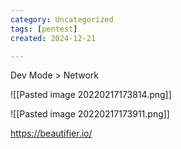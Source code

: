 ```yaml
---
category: Uncategorized
tags: [pentest]
created: 2024-12-21

---
```

Dev Mode > Network

![[Pasted image 20220217173814.png]]

![[Pasted image 20220217173911.png]]

https://beautifier.io/

